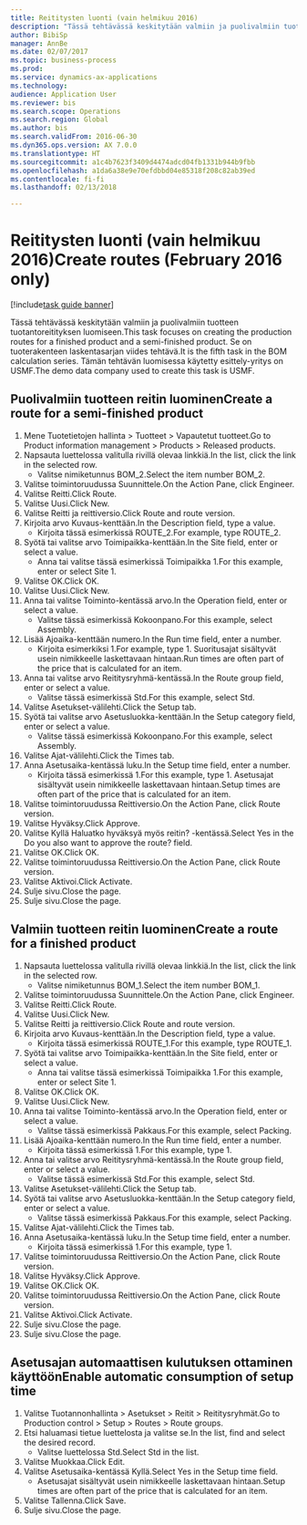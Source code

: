 ```yaml
--- 
title: Reititysten luonti (vain helmikuu 2016)
description: "Tässä tehtävässä keskitytään valmiin ja puolivalmiin tuotteen tuotantoreitityksen luomiseen."
author: BibiSp
manager: AnnBe
ms.date: 02/07/2017
ms.topic: business-process
ms.prod: 
ms.service: dynamics-ax-applications
ms.technology: 
audience: Application User
ms.reviewer: bis
ms.search.scope: Operations
ms.search.region: Global
ms.author: bis
ms.search.validFrom: 2016-06-30
ms.dyn365.ops.version: AX 7.0.0
ms.translationtype: HT
ms.sourcegitcommit: a1c4b7623f3409d4474adcd04fb1331b944b9fbb
ms.openlocfilehash: a1da6a38e9e70efdbbd04e85318f208c82ab39ed
ms.contentlocale: fi-fi
ms.lasthandoff: 02/13/2018

---
```

# <a name="create-routes-february-2016-only"></a><span data-ttu-id="1b191-103">Reititysten luonti (vain helmikuu 2016)</span><span class="sxs-lookup"><span data-stu-id="1b191-103">Create routes (February 2016 only)</span></span>

[!include[task guide banner](../../includes/task-guide-banner.md)]

<span data-ttu-id="1b191-104">Tässä tehtävässä keskitytään valmiin ja puolivalmiin tuotteen tuotantoreitityksen luomiseen.</span><span class="sxs-lookup"><span data-stu-id="1b191-104">This task focuses on creating the production routes for a finished product and a semi-finished product.</span></span> <span data-ttu-id="1b191-105">Se on tuoterakenteen laskentasarjan viides tehtävä.</span><span class="sxs-lookup"><span data-stu-id="1b191-105">It is the fifth task in the BOM calculation series.</span></span> <span data-ttu-id="1b191-106">Tämän tehtävän luomisessa käytetty esittely-yritys on USMF.</span><span class="sxs-lookup"><span data-stu-id="1b191-106">The demo data company used to create this task is USMF.</span></span>


## <a name="create-a-route-for-a-semi-finished-product"></a><span data-ttu-id="1b191-107">Puolivalmiin tuotteen reitin luominen</span><span class="sxs-lookup"><span data-stu-id="1b191-107">Create a route for a semi-finished product</span></span>
1. <span data-ttu-id="1b191-108">Mene Tuotetietojen hallinta > Tuotteet > Vapautetut tuotteet.</span><span class="sxs-lookup"><span data-stu-id="1b191-108">Go to Product information management > Products > Released products.</span></span>
2. <span data-ttu-id="1b191-109">Napsauta luettelossa valitulla rivillä olevaa linkkiä.</span><span class="sxs-lookup"><span data-stu-id="1b191-109">In the list, click the link in the selected row.</span></span>
    * <span data-ttu-id="1b191-110">Valitse nimiketunnus BOM_2.</span><span class="sxs-lookup"><span data-stu-id="1b191-110">Select the item number BOM_2.</span></span>  
3. <span data-ttu-id="1b191-111">Valitse toimintoruudussa Suunnittele.</span><span class="sxs-lookup"><span data-stu-id="1b191-111">On the Action Pane, click Engineer.</span></span>
4. <span data-ttu-id="1b191-112">Valitse Reitti.</span><span class="sxs-lookup"><span data-stu-id="1b191-112">Click Route.</span></span>
5. <span data-ttu-id="1b191-113">Valitse Uusi.</span><span class="sxs-lookup"><span data-stu-id="1b191-113">Click New.</span></span>
6. <span data-ttu-id="1b191-114">Valitse Reitti ja reittiversio.</span><span class="sxs-lookup"><span data-stu-id="1b191-114">Click Route and route version.</span></span>
7. <span data-ttu-id="1b191-115">Kirjoita arvo Kuvaus-kenttään.</span><span class="sxs-lookup"><span data-stu-id="1b191-115">In the Description field, type a value.</span></span>
    * <span data-ttu-id="1b191-116">Kirjoita tässä esimerkissä ROUTE_2.</span><span class="sxs-lookup"><span data-stu-id="1b191-116">For example, type ROUTE_2.</span></span>  
8. <span data-ttu-id="1b191-117">Syötä tai valitse arvo Toimipaikka-kenttään.</span><span class="sxs-lookup"><span data-stu-id="1b191-117">In the Site field, enter or select a value.</span></span>
    * <span data-ttu-id="1b191-118">Anna tai valitse tässä esimerkissä Toimipaikka 1.</span><span class="sxs-lookup"><span data-stu-id="1b191-118">For this example, enter or select Site 1.</span></span>  
9. <span data-ttu-id="1b191-119">Valitse OK.</span><span class="sxs-lookup"><span data-stu-id="1b191-119">Click OK.</span></span>
10. <span data-ttu-id="1b191-120">Valitse Uusi.</span><span class="sxs-lookup"><span data-stu-id="1b191-120">Click New.</span></span>
11. <span data-ttu-id="1b191-121">Anna tai valitse Toiminto-kentässä arvo.</span><span class="sxs-lookup"><span data-stu-id="1b191-121">In the Operation field, enter or select a value.</span></span>
    * <span data-ttu-id="1b191-122">Valitse tässä esimerkissä Kokoonpano.</span><span class="sxs-lookup"><span data-stu-id="1b191-122">For this example, select Assembly.</span></span>  
12. <span data-ttu-id="1b191-123">Lisää Ajoaika-kenttään numero.</span><span class="sxs-lookup"><span data-stu-id="1b191-123">In the Run time field, enter a number.</span></span>
    * <span data-ttu-id="1b191-124">Kirjoita esimerkiksi 1.</span><span class="sxs-lookup"><span data-stu-id="1b191-124">For example, type 1.</span></span> <span data-ttu-id="1b191-125">Suoritusajat sisältyvät usein nimikkeelle laskettavaan hintaan.</span><span class="sxs-lookup"><span data-stu-id="1b191-125">Run times are often part of the price that is calculated for an item.</span></span>  
13. <span data-ttu-id="1b191-126">Anna tai valitse arvo Reititysryhmä-kentässä.</span><span class="sxs-lookup"><span data-stu-id="1b191-126">In the Route group field, enter or select a value.</span></span>
    * <span data-ttu-id="1b191-127">Valitse tässä esimerkissä Std.</span><span class="sxs-lookup"><span data-stu-id="1b191-127">For this example, select Std.</span></span>  
14. <span data-ttu-id="1b191-128">Valitse Asetukset-välilehti.</span><span class="sxs-lookup"><span data-stu-id="1b191-128">Click the Setup tab.</span></span>
15. <span data-ttu-id="1b191-129">Syötä tai valitse arvo Asetusluokka-kenttään.</span><span class="sxs-lookup"><span data-stu-id="1b191-129">In the Setup category field, enter or select a value.</span></span>
    * <span data-ttu-id="1b191-130">Valitse tässä esimerkissä Kokoonpano.</span><span class="sxs-lookup"><span data-stu-id="1b191-130">For this example, select Assembly.</span></span>  
16. <span data-ttu-id="1b191-131">Valitse Ajat-välilehti.</span><span class="sxs-lookup"><span data-stu-id="1b191-131">Click the Times tab.</span></span>
17. <span data-ttu-id="1b191-132">Anna Asetusaika-kentässä luku.</span><span class="sxs-lookup"><span data-stu-id="1b191-132">In the Setup time field, enter a number.</span></span>
    * <span data-ttu-id="1b191-133">Kirjoita tässä esimerkissä 1.</span><span class="sxs-lookup"><span data-stu-id="1b191-133">For this example, type 1.</span></span> <span data-ttu-id="1b191-134">Asetusajat sisältyvät usein nimikkeelle laskettavaan hintaan.</span><span class="sxs-lookup"><span data-stu-id="1b191-134">Setup times are often part of the price that is calculated for an item.</span></span>  
18. <span data-ttu-id="1b191-135">Valitse toimintoruudussa Reittiversio.</span><span class="sxs-lookup"><span data-stu-id="1b191-135">On the Action Pane, click Route version.</span></span>
19. <span data-ttu-id="1b191-136">Valitse Hyväksy.</span><span class="sxs-lookup"><span data-stu-id="1b191-136">Click Approve.</span></span>
20. <span data-ttu-id="1b191-137">Valitse Kyllä Haluatko hyväksyä myös reitin? -kentässä.</span><span class="sxs-lookup"><span data-stu-id="1b191-137">Select Yes in the Do you also want to approve the route? field.</span></span>
21. <span data-ttu-id="1b191-138">Valitse OK.</span><span class="sxs-lookup"><span data-stu-id="1b191-138">Click OK.</span></span>
22. <span data-ttu-id="1b191-139">Valitse toimintoruudussa Reittiversio.</span><span class="sxs-lookup"><span data-stu-id="1b191-139">On the Action Pane, click Route version.</span></span>
23. <span data-ttu-id="1b191-140">Valitse Aktivoi.</span><span class="sxs-lookup"><span data-stu-id="1b191-140">Click Activate.</span></span>
24. <span data-ttu-id="1b191-141">Sulje sivu.</span><span class="sxs-lookup"><span data-stu-id="1b191-141">Close the page.</span></span>
25. <span data-ttu-id="1b191-142">Sulje sivu.</span><span class="sxs-lookup"><span data-stu-id="1b191-142">Close the page.</span></span>

## <a name="create-a-route-for-a-finished-product"></a><span data-ttu-id="1b191-143">Valmiin tuotteen reitin luominen</span><span class="sxs-lookup"><span data-stu-id="1b191-143">Create a route for a finished product</span></span>
1. <span data-ttu-id="1b191-144">Napsauta luettelossa valitulla rivillä olevaa linkkiä.</span><span class="sxs-lookup"><span data-stu-id="1b191-144">In the list, click the link in the selected row.</span></span>
    * <span data-ttu-id="1b191-145">Valitse nimiketunnus BOM_1.</span><span class="sxs-lookup"><span data-stu-id="1b191-145">Select the item number BOM_1.</span></span>  
2. <span data-ttu-id="1b191-146">Valitse toimintoruudussa Suunnittele.</span><span class="sxs-lookup"><span data-stu-id="1b191-146">On the Action Pane, click Engineer.</span></span>
3. <span data-ttu-id="1b191-147">Valitse Reitti.</span><span class="sxs-lookup"><span data-stu-id="1b191-147">Click Route.</span></span>
4. <span data-ttu-id="1b191-148">Valitse Uusi.</span><span class="sxs-lookup"><span data-stu-id="1b191-148">Click New.</span></span>
5. <span data-ttu-id="1b191-149">Valitse Reitti ja reittiversio.</span><span class="sxs-lookup"><span data-stu-id="1b191-149">Click Route and route version.</span></span>
6. <span data-ttu-id="1b191-150">Kirjoita arvo Kuvaus-kenttään.</span><span class="sxs-lookup"><span data-stu-id="1b191-150">In the Description field, type a value.</span></span>
    * <span data-ttu-id="1b191-151">Kirjoita tässä esimerkissä ROUTE_1.</span><span class="sxs-lookup"><span data-stu-id="1b191-151">For this example, type ROUTE_1.</span></span>  
7. <span data-ttu-id="1b191-152">Syötä tai valitse arvo Toimipaikka-kenttään.</span><span class="sxs-lookup"><span data-stu-id="1b191-152">In the Site field, enter or select a value.</span></span>
    * <span data-ttu-id="1b191-153">Anna tai valitse tässä esimerkissä Toimipaikka 1.</span><span class="sxs-lookup"><span data-stu-id="1b191-153">For this example, enter or select Site 1.</span></span>  
8. <span data-ttu-id="1b191-154">Valitse OK.</span><span class="sxs-lookup"><span data-stu-id="1b191-154">Click OK.</span></span>
9. <span data-ttu-id="1b191-155">Valitse Uusi.</span><span class="sxs-lookup"><span data-stu-id="1b191-155">Click New.</span></span>
10. <span data-ttu-id="1b191-156">Anna tai valitse Toiminto-kentässä arvo.</span><span class="sxs-lookup"><span data-stu-id="1b191-156">In the Operation field, enter or select a value.</span></span>
    * <span data-ttu-id="1b191-157">Valitse tässä esimerkissä Pakkaus.</span><span class="sxs-lookup"><span data-stu-id="1b191-157">For this example, select Packing.</span></span>  
11. <span data-ttu-id="1b191-158">Lisää Ajoaika-kenttään numero.</span><span class="sxs-lookup"><span data-stu-id="1b191-158">In the Run time field, enter a number.</span></span>
    * <span data-ttu-id="1b191-159">Kirjoita tässä esimerkissä 1.</span><span class="sxs-lookup"><span data-stu-id="1b191-159">For this example, type 1.</span></span>  
12. <span data-ttu-id="1b191-160">Anna tai valitse arvo Reititysryhmä-kentässä.</span><span class="sxs-lookup"><span data-stu-id="1b191-160">In the Route group field, enter or select a value.</span></span>
    * <span data-ttu-id="1b191-161">Valitse tässä esimerkissä Std.</span><span class="sxs-lookup"><span data-stu-id="1b191-161">For this example, select Std.</span></span>  
13. <span data-ttu-id="1b191-162">Valitse Asetukset-välilehti.</span><span class="sxs-lookup"><span data-stu-id="1b191-162">Click the Setup tab.</span></span>
14. <span data-ttu-id="1b191-163">Syötä tai valitse arvo Asetusluokka-kenttään.</span><span class="sxs-lookup"><span data-stu-id="1b191-163">In the Setup category field, enter or select a value.</span></span>
    * <span data-ttu-id="1b191-164">Valitse tässä esimerkissä Pakkaus.</span><span class="sxs-lookup"><span data-stu-id="1b191-164">For this example, select Packing.</span></span>  
15. <span data-ttu-id="1b191-165">Valitse Ajat-välilehti.</span><span class="sxs-lookup"><span data-stu-id="1b191-165">Click the Times tab.</span></span>
16. <span data-ttu-id="1b191-166">Anna Asetusaika-kentässä luku.</span><span class="sxs-lookup"><span data-stu-id="1b191-166">In the Setup time field, enter a number.</span></span>
    * <span data-ttu-id="1b191-167">Kirjoita tässä esimerkissä 1.</span><span class="sxs-lookup"><span data-stu-id="1b191-167">For this example, type 1.</span></span>  
17. <span data-ttu-id="1b191-168">Valitse toimintoruudussa Reittiversio.</span><span class="sxs-lookup"><span data-stu-id="1b191-168">On the Action Pane, click Route version.</span></span>
18. <span data-ttu-id="1b191-169">Valitse Hyväksy.</span><span class="sxs-lookup"><span data-stu-id="1b191-169">Click Approve.</span></span>
19. <span data-ttu-id="1b191-170">Valitse OK.</span><span class="sxs-lookup"><span data-stu-id="1b191-170">Click OK.</span></span>
20. <span data-ttu-id="1b191-171">Valitse toimintoruudussa Reittiversio.</span><span class="sxs-lookup"><span data-stu-id="1b191-171">On the Action Pane, click Route version.</span></span>
21. <span data-ttu-id="1b191-172">Valitse Aktivoi.</span><span class="sxs-lookup"><span data-stu-id="1b191-172">Click Activate.</span></span>
22. <span data-ttu-id="1b191-173">Sulje sivu.</span><span class="sxs-lookup"><span data-stu-id="1b191-173">Close the page.</span></span>
23. <span data-ttu-id="1b191-174">Sulje sivu.</span><span class="sxs-lookup"><span data-stu-id="1b191-174">Close the page.</span></span>

## <a name="enable-automatic-consumption-of-setup-time"></a><span data-ttu-id="1b191-175">Asetusajan automaattisen kulutuksen ottaminen käyttöön</span><span class="sxs-lookup"><span data-stu-id="1b191-175">Enable automatic consumption of setup time</span></span>
1. <span data-ttu-id="1b191-176">Valitse Tuotannonhallinta > Asetukset > Reitit > Reititysryhmät.</span><span class="sxs-lookup"><span data-stu-id="1b191-176">Go to Production control > Setup > Routes > Route groups.</span></span>
2. <span data-ttu-id="1b191-177">Etsi haluamasi tietue luettelosta ja valitse se.</span><span class="sxs-lookup"><span data-stu-id="1b191-177">In the list, find and select the desired record.</span></span>
    * <span data-ttu-id="1b191-178">Valitse luettelossa Std.</span><span class="sxs-lookup"><span data-stu-id="1b191-178">Select Std in the list.</span></span>  
3. <span data-ttu-id="1b191-179">Valitse Muokkaa.</span><span class="sxs-lookup"><span data-stu-id="1b191-179">Click Edit.</span></span>
4. <span data-ttu-id="1b191-180">Valitse Asetusaika-kentässä Kyllä.</span><span class="sxs-lookup"><span data-stu-id="1b191-180">Select Yes in the Setup time field.</span></span>
    * <span data-ttu-id="1b191-181">Asetusajat sisältyvät usein nimikkeelle laskettavaan hintaan.</span><span class="sxs-lookup"><span data-stu-id="1b191-181">Setup times are often part of the price that is calculated for an item.</span></span>  
5. <span data-ttu-id="1b191-182">Valitse Tallenna.</span><span class="sxs-lookup"><span data-stu-id="1b191-182">Click Save.</span></span>
6. <span data-ttu-id="1b191-183">Sulje sivu.</span><span class="sxs-lookup"><span data-stu-id="1b191-183">Close the page.</span></span>


